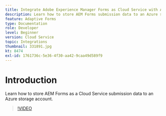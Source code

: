 ```yaml
---
title: Integrate Adobe Experience Manager Forms as Cloud Service with Azure storage
description: Learn how to store AEM Forms submission data to an Azure storage account.
feature: Adaptive Forms
type: Documentation
role: Developer
level: Beginner
version: Cloud Service
topic: Integrations
thumbnail: 331891.jpg
kt: 8474
exl-id: 1761736c-5e36-4f30-aa42-9caa49d589f9
---
```

# Introduction

Learn how to store AEM Forms as a Cloud Service submission data to an Azure storage account.

>[!VIDEO](https://video.tv.adobe.com/v/336028/?quality=12&learn=on)
